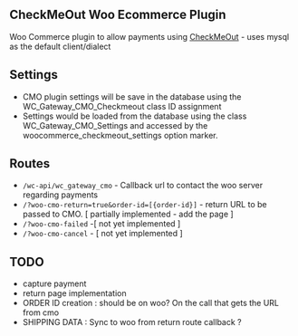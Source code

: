 CheckMeOut Woo Ecommerce Plugin
------
 Woo Commerce plugin to allow payments using [CheckMeOut](http://vincit.github.io/objection.js/) - uses mysql as the default client/dialect
 
 
Settings
------
 * CMO plugin settings will be save in the database using the WC_Gateway_CMO_Checkmeout class ID assignment
 * Settings would be loaded from the database using the class WC_Gateway_CMO_Settings and accessed by the woocommerce_checkmeout_settings option marker.
 
Routes
------
 * `/wc-api/wc_gateway_cmo`  - Callback url to contact the woo server regarding payments
 * `/?woo-cmo-return=true&order-id=[{order-id}]` - return URL to be passed to CMO. [ partially implemented - add the page ] 
 * `/?woo-cmo-failed` -[ not yet implemented ]
 * `/?woo-cmo-cancel` - [ not yet implemented ]
 
 
TODO
------
 * capture payment
 * return page implementation
 * ORDER ID creation : should be on woo? On the call that gets the URL from cmo
 * SHIPPING DATA : Sync to woo from return route callback ?
 